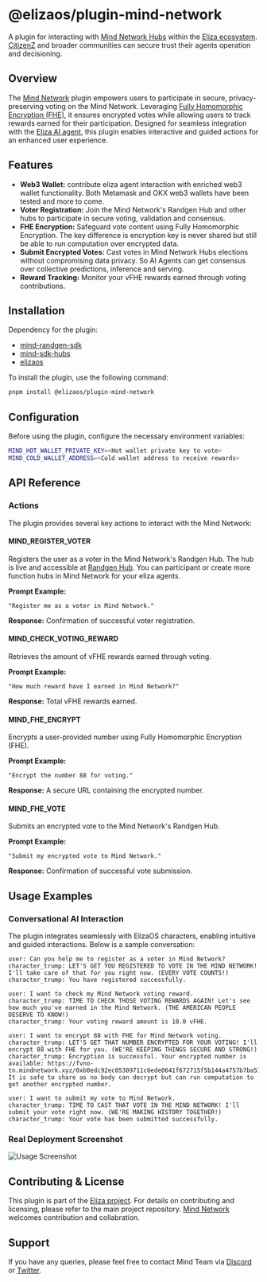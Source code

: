 # @elizaos/plugin-mind-network

A plugin for interacting with [Mind Network Hubs](https://dapp.mindnetwork.xyz/votetoearn/voteonhubs/) within the [Eliza ecosystem](https://elizaos.github.io/eliza/). [CitizenZ](https://www.mindnetwork.xyz/citizenz) and broader communities can secure trust their agents operation and decisioning.

## Overview

The [Mind Network](https://www.mindnetwork.xyz/) plugin empowers users to participate in secure, privacy-preserving voting on the Mind Network. Leveraging [Fully Homomorphic Encryption (FHE)](https://docs.mindnetwork.xyz/minddocs/developer-guide/fhe-validation), it ensures encrypted votes while allowing users to track rewards earned for their participation. Designed for seamless integration with the [Eliza AI agent](https://elizaos.github.io/), this plugin enables interactive and guided actions for an enhanced user experience.

## Features
- **Web3 Wallet:** contribute eliza agent interaction with enriched web3 wallet functionality. Both Metamask and OKX web3 wallets have been tested and more to come.
- **Voter Registration:** Join the Mind Network's Randgen Hub and other hubs to participate in secure voting, validation and consensus.
- **FHE Encryption:** Safeguard vote content using Fully Homomorphic Encryption. The key difference is encryption key is never shared but still be able to run computation over encrypted data.
- **Submit Encrypted Votes:** Cast votes in Mind Network Hubs elections without compromising data privacy. So AI Agents can get consensus over collective predictions, inference and serving.
- **Reward Tracking:** Monitor your vFHE rewards earned through voting contributions.

## Installation

Dependency for the plugin:
- [mind-randgen-sdk](https://github.com/mind-network/mind-sdk-randgen-ts)
- [mind-sdk-hubs](https://github.com/mind-network/mind-sdk-hubs-ts)
- [elizaos](https://github.com/elizaOS/eliza)

To install the plugin, use the following command:

```bash
pnpm install @elizaos/plugin-mind-network
```

## Configuration

Before using the plugin, configure the necessary environment variables:

```bash
MIND_HOT_WALLET_PRIVATE_KEY=<Hot wallet private key to vote>
MIND_COLD_WALLET_ADDRESS=<Cold wallet address to receive rewards>
```

## API Reference

### Actions

The plugin provides several key actions to interact with the Mind Network:

#### **MIND_REGISTER_VOTER**

Registers the user as a voter in the Mind Network's Randgen Hub. The hub is live and accessible at [Randgen Hub](https://dapp.mindnetwork.xyz/votetoearn/voteonhubs/3). You can participant or create more function hubs in Mind Network for your eliza agents.

**Prompt Example:**
```text
"Register me as a voter in Mind Network."
```
**Response:** Confirmation of successful voter registration.

#### **MIND_CHECK_VOTING_REWARD**

Retrieves the amount of vFHE rewards earned through voting.

**Prompt Example:**
```text
"How much reward have I earned in Mind Network?"
```
**Response:** Total vFHE rewards earned.

#### **MIND_FHE_ENCRYPT**

Encrypts a user-provided number using Fully Homomorphic Encryption (FHE).

**Prompt Example:**
```text
"Encrypt the number 88 for voting."
```
**Response:** A secure URL containing the encrypted number.

#### **MIND_FHE_VOTE**

Submits an encrypted vote to the Mind Network's Randgen Hub.

**Prompt Example:**
```text
"Submit my encrypted vote to Mind Network."
```
**Response:** Confirmation of successful vote submission.

## Usage Examples

### Conversational AI Interaction

The plugin integrates seamlessly with ElizaOS characters, enabling intuitive and guided interactions. Below is a sample conversation:

```text
user: Can you help me to register as a voter in Mind Network?
character_trump: LET'S GET YOU REGISTERED TO VOTE IN THE MIND NETWORK! I'll take care of that for you right now. (EVERY VOTE COUNTS!)
character_trump: You have registered successfully.

user: I want to check my Mind Network voting reward.
character_trump: TIME TO CHECK THOSE VOTING REWARDS AGAIN! Let's see how much you've earned in the Mind Network. (THE AMERICAN PEOPLE DESERVE TO KNOW!)
character_trump: Your voting reward amount is 10.0 vFHE.

user: I want to encrypt 88 with FHE for Mind Network voting.
character_trump: LET'S GET THAT NUMBER ENCRYPTED FOR YOUR VOTING! I'll encrypt 88 with FHE for you. (WE'RE KEEPING THINGS SECURE AND STRONG!)
character_trump: Encryption is successful. Your encrypted number is available: https://fvno-tn.mindnetwork.xyz/0xb0edc92ec05309711c6ede0641f672715f5b144a4757b7ba51666468d2f7f65d. It is safe to share as no body can decrypt but can run computation to get another encrypted number.

user: I want to submit my vote to Mind Network.
character_trump: TIME TO CAST THAT VOTE IN THE MIND NETWORK! I'll submit your vote right now. (WE'RE MAKING HISTORY TOGETHER!)
character_trump: Your vote has been submitted successfully.
```

### Real Deployment Screenshot

![Usage Screenshot](https://cdn.prod.website-files.com/66505f7fdc6935a2b4246635/678a08616d0a697e355261f5_elizaOS.avif)

## Contributing & License

This plugin is part of the [Eliza project](https://github.com/elizaos/eliza). For details on contributing and licensing, please refer to the main project repository. [Mind Network](https://www.mindnetwork.xyz/) welcomes contribution and collabration.

## Support

If you have any queries, please feel free to contact Mind Team via [Discord](https://discord.com/invite/UYj94MJdGJ) or [Twitter](https://x.com/mindnetwork_xyz).
